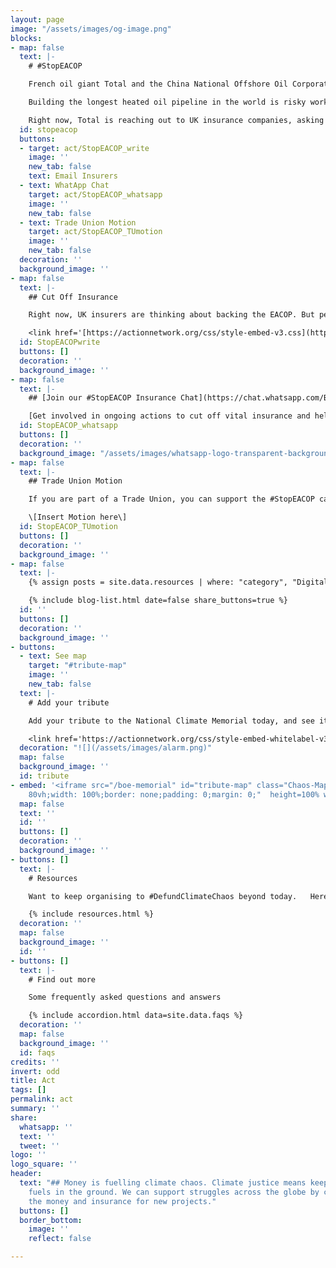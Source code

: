 ```yaml
---
layout: page
image: "/assets/images/og-image.png"
blocks:
- map: false
  text: |-
    # #StopEACOP

    French oil giant Total and the China National Offshore Oil Corporation are on the cusp of building a massive crude oil pipeline right through the heart of Africa – displacing communities, endangering wildlife and tipping the world closer to full-blown climate catastrophe.

    Building the longest heated oil pipeline in the world is risky work, and Total can’t do it alone. They are seeking insurance from some of the world’s largest multinational commercial insurance companies to get this project off the ground.

    Right now, Total is reaching out to UK insurance companies, asking them to support this deadly project. **Take Action today to help stop the East Africa Crude Pipeline #StopEACOP**
  id: stopeacop
  buttons:
  - target: act/StopEACOP_write
    image: ''
    new_tab: false
    text: Email Insurers
  - text: WhatApp Chat
    target: act/StopEACOP_whatsapp
    image: ''
    new_tab: false
  - text: Trade Union Motion
    target: act/StopEACOP_TUmotion
    image: ''
    new_tab: false
  decoration: ''
  background_image: ''
- map: false
  text: |-
    ## Cut Off Insurance

    Right now, UK insurers are thinking about backing the EACOP. But people across the world are demanding they rule it out.

    <link href='[https://actionnetwork.org/css/style-embed-v3.css](https://actionnetwork.org/css/style-embed-v3.css "https://actionnetwork.org/css/style-embed-v3.css")' rel='stylesheet' type='text/css' /><script src='[https://actionnetwork.org/widgets/v4/letter/tell-insurance-ceos-its-time-to-drop-the-toxic-east-africa-crude-pipeline?format=js&source=widget](https://actionnetwork.org/widgets/v4/letter/tell-insurance-ceos-its-time-to-drop-the-toxic-east-africa-crude-pipeline?format=js&source=widget "https://actionnetwork.org/widgets/v4/letter/tell-insurance-ceos-its-time-to-drop-the-toxic-east-africa-crude-pipeline?format=js&source=widget")'></script><div id='can-letter-area-tell-insurance-ceos-its-time-to-drop-the-toxic-east-africa-crude-pipeline' style='width: 100%'><!-- this div is the target for our HTML insertion --></div>
  id: StopEACOPwrite
  buttons: []
  decoration: ''
  background_image: ''
- map: false
  text: |-
    ## [Join our #StopEACOP Insurance Chat](https://chat.whatsapp.com/BDmbTdiobPeHdzFpJFA7Sz)

    [Get involved in ongoing actions to cut off vital insurance and help #StopEACOP.](https://chat.whatsapp.com/BDmbTdiobPeHdzFpJFA7Sz)
  id: StopEACOP_whatsapp
  buttons: []
  decoration: ''
  background_image: "/assets/images/whatsapp-logo-transparent-background-323098.jpg"
- map: false
  text: |-
    ## Trade Union Motion

    If you are part of a Trade Union, you can support the #StopEACOP campaign by passing this motion at your local branch.

    \[Insert Motion here\]
  id: StopEACOP_TUmotion
  buttons: []
  decoration: ''
  background_image: ''
- map: false
  text: |-
    {% assign posts = site.data.resources | where: "category", "Digital Action" %}

    {% include blog-list.html date=false share_buttons=true %}
  id: ''
  buttons: []
  decoration: ''
  background_image: ''
- buttons:
  - text: See map
    target: "#tribute-map"
    image: ''
    new_tab: false
  text: |-
    # Add your tribute

    Add your tribute to the National Climate Memorial today, and see it appear below on the map.

    <link href='https://actionnetwork.org/css/style-embed-whitelabel-v3.css' rel='stylesheet' type='text/css' /><script src='https://actionnetwork.org/widgets/v4/form/your-message-for-the-national-climate-justice-memorial?format=js&source=widget'></script><div id='can-form-area-your-message-for-the-national-climate-justice-memorial' style='width: 100%'><!-- this div is the target for our HTML insertion --></div>
  decoration: "![](/assets/images/alarm.png)"
  map: false
  background_image: ''
  id: tribute
- embed: '<iframe src="/boe-memorial" id="tribute-map" class="Chaos-Map" style="height:
    80vh;width: 100%;border: none;padding: 0;margin: 0;"  height=100% width=100% frameborder="0"></iframe>'
  map: false
  text: ''
  id: ''
  buttons: []
  decoration: ''
  background_image: ''
- buttons: []
  text: |-
    # Resources

    Want to keep organising to #DefundClimateChaos beyond today.   Here's all the resources you’ll need to keep taking action throughout COP26 and beyond

    {% include resources.html %}
  decoration: ''
  map: false
  background_image: ''
  id: ''
- buttons: []
  text: |-
    # Find out more

    Some frequently asked questions and answers

    {% include accordion.html data=site.data.faqs %}
  decoration: ''
  map: false
  background_image: ''
  id: faqs
credits: ''
invert: odd
title: Act
tags: []
permalink: act
summary: ''
share:
  whatsapp: ''
  text: ''
  tweet: ''
logo: ''
logo_square: ''
header:
  text: "## Money is fuelling climate chaos. Climate justice means keeping fossil
    fuels in the ground. We can support struggles across the globe by cutting off
    the money and insurance for new projects."
  buttons: []
  border_bottom:
    image: ''
    reflect: false

---
```

